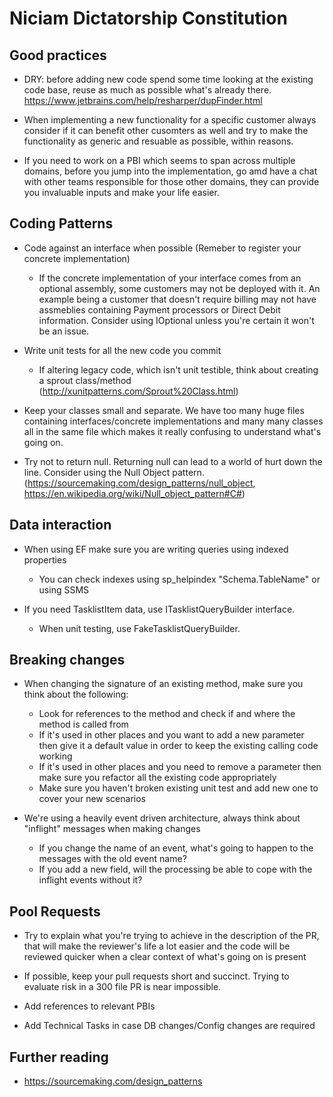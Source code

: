 # Niciam Dictatorship Constitution

## Good practices

- DRY: before adding new code spend some time looking at the existing code base, reuse as much as possible what's already there. https://www.jetbrains.com/help/resharper/dupFinder.html

- When implementing a new functionality for a specific customer always consider if it can benefit other cusomters as well and try to make the functionality as generic and resuable as possible, within reasons.

- If you need to work on a PBI which seems to span across multiple domains, before you jump into the implementation, go amd have a chat with other teams responsible for those other domains, they can provide you invaluable inputs and make your life easier.

## Coding Patterns

- Code against an interface when possible (Remeber to register your concrete implementation)
    - If the concrete implementation of your interface comes from an optional assembly, some customers may not be deployed with it. 
    An example being a customer that doesn't require billing may not have assmeblies containing Payment processors or Direct Debit information. 
    Consider using IOptional<T> unless you're certain it won't be an issue.

- Write unit tests for all the new code you commit
    - If altering legacy code, which isn't unit testible, think about creating a sprout class/method (http://xunitpatterns.com/Sprout%20Class.html)

- Keep your classes small and separate. We have too many huge files containing interfaces/concrete implementations and many many classes all in the same file which makes it really confusing to understand what's going on.

- Try not to return null. Returning null can lead to a world of hurt down the line. Consider using the Null Object pattern. (https://sourcemaking.com/design_patterns/null_object, https://en.wikipedia.org/wiki/Null_object_pattern#C#)

## Data interaction

- When using EF make sure you are writing queries using indexed properties
    - You can check indexes using sp_helpindex "Schema.TableName" or using SSMS

- If you need TasklistItem data, use ITasklistQueryBuilder interface.
    - When unit testing, use FakeTasklistQueryBuilder.

## Breaking changes

- When changing the signature of an existing method, make sure you think about the following:
    - Look for references to the method and check if and where the method is called from
    - If it's used in other places and you want to add a new parameter then give it a default value in order to keep the existing calling code working
    - If it's used in other places and you need to remove a parameter then make sure you refactor all the existing code appropriately
    - Make sure you haven't broken existing unit test and add new one to cover your new scenarios
    
- We're using a heavily event driven architecture, always think about "inflight" messages when making changes
    - If you change the name of an event, what's going to happen to the messages with the old event name?
    - If you add a new field, will the processing be able to cope with the inflight events without it?

## Pool Requests

- Try to explain what you're trying to achieve in the description of the PR, that will make the reviewer's life a lot easier and the code will be reviewed quicker when a clear context of what's going on is present

- If possible, keep your pull requests short and succinct. Trying to evaluate risk in a 300 file PR is near impossible.

- Add references to relevant PBIs

- Add Technical Tasks in case DB changes/Config changes are required

## Further reading

- https://sourcemaking.com/design_patterns
